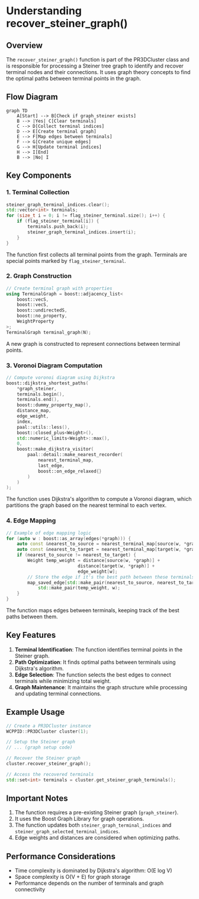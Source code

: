 # Understanding recover_steiner_graph()

## Overview
The `recover_steiner_graph()` function is part of the PR3DCluster class and is responsible for processing a Steiner tree graph to identify and recover terminal nodes and their connections. It uses graph theory concepts to find the optimal paths between terminal points in the graph.

## Flow Diagram
```mermaid
graph TD
    A[Start] --> B[Check if graph_steiner exists]
    B --> |Yes| C[Clear terminals]
    C --> D[Collect terminal indices]
    D --> E[Create terminal graph]
    E --> F[Map edges between terminals]
    F --> G[Create unique edges]
    G --> H[Update terminal indices]
    H --> I[End]
    B --> |No| I
```

## Key Components

### 1. Terminal Collection
```cpp
steiner_graph_terminal_indices.clear();
std::vector<int> terminals;
for (size_t i = 0; i != flag_steiner_terminal.size(); i++) {
    if (flag_steiner_terminal[i]) {
        terminals.push_back(i);
        steiner_graph_terminal_indices.insert(i);
    }
}
```

The function first collects all terminal points from the graph. Terminals are special points marked by `flag_steiner_terminal`.

### 2. Graph Construction
```cpp
// Create terminal graph with properties
using TerminalGraph = boost::adjacency_list<
    boost::vecS, 
    boost::vecS, 
    boost::undirectedS,
    boost::no_property, 
    WeightProperty
>;
TerminalGraph terminal_graph(N);
```

A new graph is constructed to represent connections between terminal points.

### 3. Voronoi Diagram Computation
```cpp
// Compute voronoi diagram using Dijkstra
boost::dijkstra_shortest_paths(
    *graph_steiner, 
    terminals.begin(), 
    terminals.end(), 
    boost::dummy_property_map(),
    distance_map,
    edge_weight,
    index,
    paal::utils::less(),
    boost::closed_plus<Weight>(),
    std::numeric_limits<Weight>::max(),
    0,
    boost::make_dijkstra_visitor(
        paal::detail::make_nearest_recorder(
            nearest_terminal_map, 
            last_edge, 
            boost::on_edge_relaxed{}
        )
    )
);
```

The function uses Dijkstra's algorithm to compute a Voronoi diagram, which partitions the graph based on the nearest terminal to each vertex.

### 4. Edge Mapping
```cpp
// Example of edge mapping logic
for (auto w : boost::as_array(edges(*graph))) {
    auto const &nearest_to_source = nearest_terminal_map[source(w, *graph)];
    auto const &nearest_to_target = nearest_terminal_map[target(w, *graph)];
    if (nearest_to_source != nearest_to_target) {
        Weight temp_weight = distance[source(w, *graph)] + 
                           distance[target(w, *graph)] + 
                           edge_weight[w];
        // Store the edge if it's the best path between these terminals
        map_saved_edge[std::make_pair(nearest_to_source, nearest_to_target)] = 
            std::make_pair(temp_weight, w);
    }
}
```

The function maps edges between terminals, keeping track of the best paths between them.

## Key Features

1. **Terminal Identification**: The function identifies terminal points in the Steiner graph.
2. **Path Optimization**: It finds optimal paths between terminals using Dijkstra's algorithm.
3. **Edge Selection**: The function selects the best edges to connect terminals while minimizing total weight.
4. **Graph Maintenance**: It maintains the graph structure while processing and updating terminal connections.

## Example Usage

```cpp
// Create a PR3DCluster instance
WCPPID::PR3DCluster cluster(1);

// Setup the Steiner graph
// ... (graph setup code)

// Recover the Steiner graph
cluster.recover_steiner_graph();

// Access the recovered terminals
std::set<int> terminals = cluster.get_steiner_graph_terminals();
```

## Important Notes

1. The function requires a pre-existing Steiner graph (`graph_steiner`).
2. It uses the Boost Graph Library for graph operations.
3. The function updates both `steiner_graph_terminal_indices` and `steiner_graph_selected_terminal_indices`.
4. Edge weights and distances are considered when optimizing paths.

## Performance Considerations

- Time complexity is dominated by Dijkstra's algorithm: O(E log V)
- Space complexity is O(V + E) for graph storage
- Performance depends on the number of terminals and graph connectivity